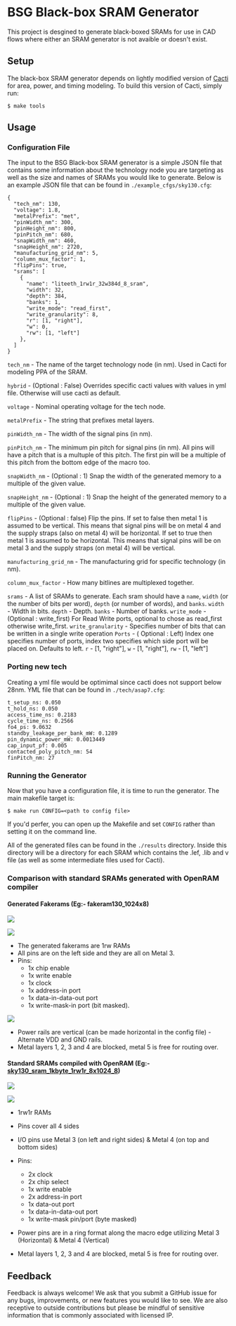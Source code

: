 # BSG Black-box SRAM Generator

This project is desgined to generate black-boxed SRAMs for use in CAD flows
where either an SRAM generator is not avaible or doesn't exist.

## Setup

The black-box SRAM generator depends on lightly modified version of
[Cacti](https://github.com/HewlettPackard/cacti) for area, power, and timing
modeling. To build this version of Cacti, simply run:

```
$ make tools
```

## Usage

### Configuration File

The input to the BSG Black-box SRAM generator is a simple JSON file that
contains some information about the technology node you are targeting as well
as the size and names of SRAMs you would like to generate. Below is an example
JSON file that can be found in `./example_cfgs/sky130.cfg`:

```
{
  "tech_nm": 130,
  "voltage": 1.8,
  "metalPrefix": "met",
  "pinWidth_nm": 300,
  "pinHeight_nm": 800,
  "pinPitch_nm": 680,
  "snapWidth_nm": 460,
  "snapHeight_nm": 2720,
  "manufacturing_grid_nm": 5,
  "column_mux_factor": 1,
  "flipPins": true,
  "srams": [
    {
      "name": "liteeth_1rw1r_32w384d_8_sram",
      "width": 32,
      "depth": 384,
      "banks": 1,
      "write_mode": "read_first",
      "write_granularity": 8,
      "r": [1, "right"],
      "w": 0,
      "rw": [1, "left"]
    },
  ]
}
```

`tech_nm` - The name of the target technology node (in nm). Used in Cacti for
modeling PPA of the SRAM.

`hybrid` - (Optional : False) Overrides specific cacti values with values in yml file. Otherwise will use cacti as default.

`voltage` - Nominal operating voltage for the tech node.

`metalPrefix` - The string that prefixes metal layers.

`pinWidth_nm` - The width of the signal pins (in nm).

`pinPitch_nm` - The minimum pin pitch for signal pins (in nm). All pins will
have a pitch that is a multuple of this pitch. The first pin will be a
multiple of this pitch from the bottom edge of the macro too.

`snapWidth_nm` - (Optional : 1) Snap the width of the generated memory to a
multiple of the given value.

`snapHeight_nm` - (Optional : 1) Snap the height of the generated memory to a
multiple of the given value.

`flipPins` - (Optional : false) Flip the pins. If set to false then metal 1 is
assumed to be vertical. This means that signal pins will be on metal 4 and the
supply straps (also on metal 4) will be horizontal. If set to true then metal 1
is assumed to be horizontal. This means that signal pins will be on metal 3 and
the supply straps (on metal 4) will be vertical.

`manufacturing_grid_nm` - The manufacturing grid for specific technology (in nm).

`column_mux_factor` - How many bitlines are multiplexed together.

`srams` - A list of SRAMs to generate. Each sram should have a `name`, `width`
(or the number of bits per word), `depth` (or number of words), and `banks`.
      `width` -  Width in bits.
      `depth` -  Depth.
      `banks` -  Number of banks.
      `write_mode` - (Optional : write_first) For Read Write ports, optional to chose as read_first otherwise write_first.
      `write_granularity` -  Specifies number of bits that can be written in a single write operation
      `Ports` - ( Optional : Left) Index one specifies number of ports, index two specifies which side port will be placed on. Defaults to left.
      `r` -  [1, "right"],
      `w` -  [1, "right"],
      `rw` -  [1, "left"]
### Porting new tech

Creating a yml file would be optimimal since cacti does not support below 28nm.
YML file that can be found in `./tech/asap7.cfg`:
```
t_setup_ns: 0.050
t_hold_ns: 0.050
access_time_ns: 0.2183
cycle_time_ns: 0.2566
fo4_ps: 9.0632
standby_leakage_per_bank_mW: 0.1289
pin_dynamic_power_mW: 0.0013449
cap_input_pf: 0.005
contacted_poly_pitch_nm: 54
finPitch_nm: 27

```

### Running the Generator

Now that you have a configuration file, it is time to run the generator. The
main makefile target is:

```
$ make run CONFIG=<path to config file>
```

If you'd perfer, you can open up the Makefile and set `CONFIG` rather than
setting it on the command line.

All of the generated files can be found in the `./results` directory. Inside
this directory will be a directory for each SRAM which contains the .lef, .lib
and v file (as well as some intermediate files used for Cacti).

### Comparison with standard SRAMs generated with OpenRAM compiler

#### Generated Fakerams (Eg:- fakeram130_1024x8)

![](docs/images/fakeram.png)

![](docs/images/fakeram_io.png)

- The generated fakerams are 1rw RAMs 
- All pins are on the left side and they are all on Metal 3.
- Pins:
  - 1x chip enable 
  - 1x write enable
  - 1x clock 
  - 1x address-in port
  - 1x data-in-data-out port
  - 1x write-mask-in port (bit masked).

![](docs/images/fakeram_power.png)

- Power rails are vertical (can be made horizontal in the config file) - Alternate VDD and GND rails.
- Metal layers 1, 2, 3 and 4 are blocked, metal 5 is free for routing over.

#### Standard SRAMs compiled with OpenRAM (Eg:- [sky130_sram_1kbyte_1rw1r_8x1024_8](https://github.com/efabless/sky130_sram_macros/tree/main/sky130_sram_1kbyte_1rw1r_8x1024_8))

![](docs/images/openram.png)

![](docs/images/openram_pins.png)

- 1rw1r RAMs
- Pins cover all 4 sides
- I/O pins use Metal 3 (on left and right sides) & Metal 4 (on top and bottom sides)
- Pins:
  - 2x clock 
  - 2x chip select
  - 1x write enable
  - 2x address-in port
  - 1x data-out port
  - 1x data-in-data-out port
  - 1x write-mask pin/port (byte masked)

- Power pins are in a ring format along the macro edge utilizing Metal 3 (Horizontal) & Metal 4 (Vertical)
- Metal layers 1, 2, 3 and 4 are blocked, metal 5 is free for routing over.



## Feedback

Feedback is always welcome! We ask that you submit a GitHub issue for any bugs,
improvements, or new features you would like to see. We are also receptive to
outside contributions but please be mindful of sensitive information that is
commonly associated with licensed IP.

